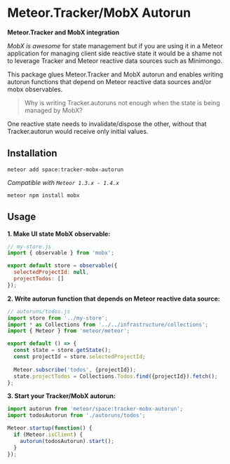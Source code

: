 # Meteor.Tracker/MobX Autorun

**Meteor.Tracker and MobX integration**

*MobX is awesome* for state management but if you are using it
in a Meteor application for managing client side reactive state it would be a shame 
not to leverage Tracker and Meteor reactive data sources such as Minimongo.

This package glues Meteor.Tracker and MobX autorun and enables 
writing autorun functions that depend on Meteor reactive data sources
and/or mobx observables.

> Why is writing Tracker.autoruns not enough when the state is being managed by MobX?

One reactive state needs to invalidate/dispose the other, without that Tracker.autorun
would receive only initial values.

## Installation

`meteor add space:tracker-mobx-autorun`

*Compatible with `Meteor 1.3.x - 1.4.x`*

`meteor npm install mobx`

## Usage

**1. Make UI state MobX observable:**

```javascript
// my-store.js
import { observable } from 'mobx';

export default store = observable({
  selectedProjectId: null,
  projectTodos: []
});

```

**2. Write autorun function that depends on Meteor reactive data source:**

```javascript
// autoruns/todos.js
import store from '../my-store';
import * as Collections from '../../infrastructure/collections';
import { Meteor } from 'meteor/meteor';

export default () => {
  const state = store.getState();
  const projectId = store.selectedProjectId;
  
  Meteor.subscribe('todos', {projectId});
  state.projectTodos = Collections.Todos.find({projectId}).fetch();
};
```

**3. Start your Tracker/MobX autorun:**

```javascript
import autorun from 'meteor/space:tracker-mobx-autorun';
import todosAutorun from './autoruns/todos';

Meteor.startup(function() {
  if (Meteor.isClient) {
    autorun(todosAutorun).start();
  }
});

```


